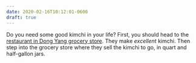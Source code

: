 ```yaml
---
date: 2020-02-16T10:12:01-0600
draft: true
---
```




Do you need some good kimchi in your life? First, you should head to the [restaurant in Dong Yang grocery store](https://www.yelp.com/biz/dong-yang-oriental-food-minneapolis?osq=Dong+Yang). They make _excellent_ kimchi. Then step into the grocery store where they sell the kimchi to go, in quart and half-gallon jars.



